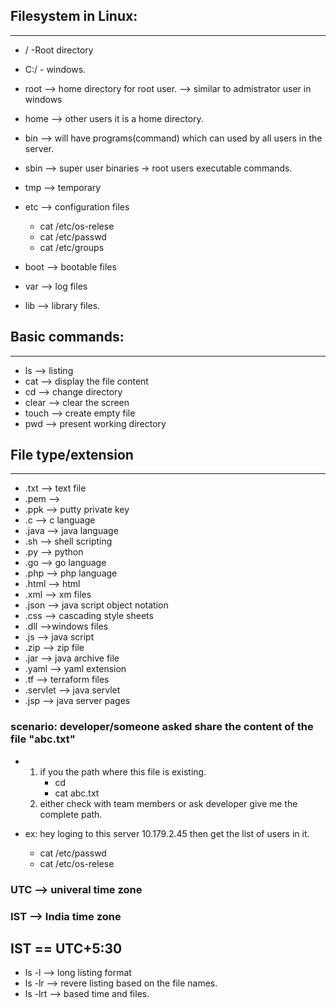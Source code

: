  ## Filesystem in Linux:
 ----------------------------
   *  / -Root directory
   *  C:/ - windows.
   
* root --> home directory for root user.
       --> similar to admistrator user in windows
	   
* home --> other users it is a home directory.
 
* bin --> will have programs(command) which can used by all users in the server.
* sbin --> super user binaries -> root users executable commands.
* tmp  --> temporary
* etc --> configuration files
   -  cat /etc/os-relese
   -  cat /etc/passwd
   - cat /etc/groups 
         
		 
* boot --> bootable files 
 
* var --> log files 
 
* lib --> library files.
 
 ## Basic commands:
 --------------
  * ls --> listing 
  * cat  --> display the file content
  * cd --> change directory
  * clear --> clear the screen
  * touch --> create empty file
  * pwd --> present working directory
 
 
 ## File type/extension
 -------------------
 * .txt --> text file
 * .pem -->
 * .ppk --> putty private key
 * .c  --> c language
 * .java --> java language
 *  .sh  --> shell scripting
 * .py --> python
 * .go --> go language
 * .php --> php language
 * .html --> html 
 * .xml --> xm files
 * .json --> java script object notation
 * .css --> cascading style sheets
 * .dll -->windows files
 * .js  --> java script
 * .zip --> zip file
 * .jar --> java archive file
 * .yaml --> yaml extension
 * .tf  --> terraform files
 * .servlet --> java servlet
 * .jsp --> java server pages
 
 
###  scenario: developer/someone asked share the content of the file "abc.txt"
 *   1. if you the path where this file is existing.
		* cd <path>
		* cat abc.txt
	 2. either check with team members or ask developer give me the complete path.
		     
* ex: hey loging to this server 10.179.2.45 then get the list of users in it.
	* cat /etc/passwd
	* cat /etc/os-relese
		
		
### UTC --> univeral time zone
### IST --> India time zone

## IST == UTC+5:30

* ls -l  --> long listing format
* ls -lr --> revere listing based on the file names.
* ls -lrt --> based time and files.